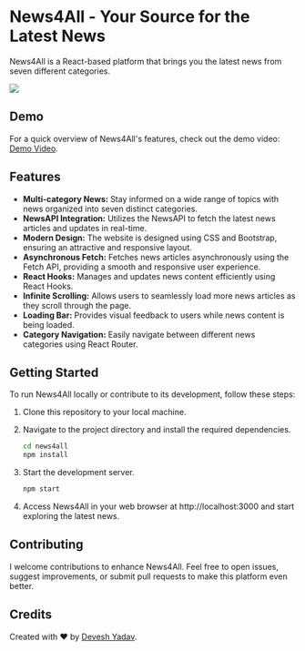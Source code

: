 # News4All - Your Source for the Latest News

News4All is a React-based platform that brings you the latest news from seven different categories. 

![](https://github.com/DeveshYadav13/News4All-a-news-website/blob/master/newsplay.gif)

## Demo

For a quick overview of News4All's features, check out the demo video: [Demo Video](https://www.youtube.com/watch?v=lXeK3fUNTMg).

## Features

- **Multi-category News:** Stay informed on a wide range of topics with news organized into seven distinct categories.
- **NewsAPI Integration:** Utilizes the NewsAPI to fetch the latest news articles and updates in real-time.
- **Modern Design:** The website is designed using CSS and Bootstrap, ensuring an attractive and responsive layout.
- **Asynchronous Fetch:** Fetches news articles asynchronously using the Fetch API, providing a smooth and responsive user experience.
- **React Hooks:** Manages and updates news content efficiently using React Hooks.
- **Infinite Scrolling:** Allows users to seamlessly load more news articles as they scroll through the page.
- **Loading Bar:** Provides visual feedback to users while news content is being loaded.
- **Category Navigation:** Easily navigate between different news categories using React Router.

## Getting Started

To run News4All locally or contribute to its development, follow these steps:

1. Clone this repository to your local machine.

2. Navigate to the project directory and install the required dependencies.

   ```bash
   cd news4all
   npm install

3. Start the development server.

   ```bash
   npm start

4. Access News4All in your web browser at http://localhost:3000 and start exploring the latest news.

## Contributing

I welcome contributions to enhance News4All. Feel free to open issues, suggest improvements, or submit pull requests to make this platform even better.

## Credits

Created with ❤️ by [Devesh Yadav](https://github.com/DeveshYadav13).
